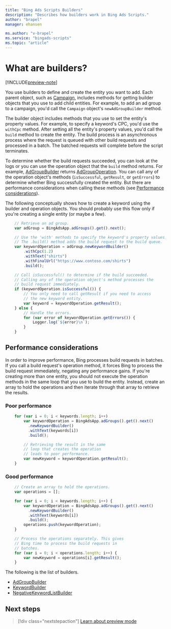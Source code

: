```yaml
---
title: "Bing Ads Scripts Builders"
description: "Describes how builders work in Bing Ads Scripts."
author: "brapel"
manager: ehansen

ms.author: "v-brapel"
ms.service: "bingads-scripts"
ms.topic: "article"
---
```


# What are builders?

[!INCLUDE[preview-note](../includes/preview-note.md)]

You use builders to define and create the entity you want to add. Each parent object, such as [Campaign](../reference/Campaign.md), includes methods for getting builder objects that you use to add child entities. For example, to add an ad group to a campaign, you'd call the `Campaign` object's `newAdGroupBuilder` method. 

The builder object includes methods that you use to set the entity's property values. For example, to specify a keyword's CPC, you'd use the `withCpc` method. After setting all the entity's property values, you'd call the `build` method to create the entity. The build process is an asynchronous process where the request is queued with other build requests and processed in a batch. The batched requests will complete before the script terminates.

To determine whether the build requests succeeded, you can look at the logs or you can use the operation object that the `build` method returns. For example, [AdGroupBuilder](../reference/AdGroupBuilder.md) returns [AdGroupOperation](../reference/AdGroupOperation.md). You can call any of the operation object's methods (`isSuccessful`, `getResult`, or `getErrors`) to determine whether Bing successfully created the entity. But there are performance considerations when calling these methods (see [Performance considerations](#performance-considerations)).

The following conceptually shows how to create a keyword using the builder and operation objects. You should probably use this flow only if you're creating a single entity (or maybe a few).


```javascript
    // Retrieve an ad group.
    var adGroup = BingAdsApp.adGroups().get().next();

    // Use the 'with' methods to specify the keyword's property values.
    // The .build() method adds the build request to the build queue.
    var keywordOperation = adGroup.newKeywordBuilder()
        .withCpc(1.2)
        .withText("shirts")
        .withFinalUrl("https://www.contoso.com/shirts")
        .build();

    // Call isSuccessful() to determine if the build succeeded.
    // Calling any of the operation object's method processes the
    // build request immediately. 
    if (keywordOperation.isSuccessful()) {
        // You only need to call getResult if you need to access
        // the new keyword entity.
        var keyword = keywordOperation.getResult();
    } else {
        // Handle the errors.
        for (var error of keywordOperation.getErrors()) {
            Logger.log(`${error}\n`);
        }
    }
```

## Performance considerations

In order to improve performance, Bing processes build requests in batches. If you call a build request's operation method, it forces Bing to process the build request immediately, negating any performance gains. If you're creating more than one entity, you should not execute the operation methods in the same loop that you use to build the entity. Instead, create an array to hold the operations and then iterate through that array to retrieve the results.  

### Poor performance

``` javascript
    for (var i = 0; i < keywords.length; i++)
        var keywordOperation = BingAdsApp.adGroups().get().next()
          .newKeywordBuilder()
          .withText(keywords[i])
          .build();

        // Retrieving the result in the same
        // loop that creates the operation
        // leads to poor performance.
        var newKeyword = keywordOperation.getResult();
    }
```

### Good performance

``` javascript
    // Create an array to hold the operations.
    var operations = [];

    for (var i = 0; i < keywords.length; i++) {
        var keywordOperation = BingAdsApp.adGroups().get().next()
          .newKeywordBuilder()
          .withText(keywords[i])
          .build();
        operations.push(keywordOperation);
    }

    // Process the operations separately. This gives
    // Bing time to process the build requests in
    // batches.
    for (var i = 0; i < operations.length; i++) {
        var newKeyword = operations[i].getResult();
    }
```


The following is the list of builders.

- [AdGroupBuilder](../reference/AdGroupBuilder.md)
- [KeywordBuilder](../reference/KeywordBuilder.md)
- [NegativeKeywordListBuilder](../reference/NegativeKeywordListBuilder.md)

## Next steps

> [!div class="nextstepaction"]
> [Learn about preview mode](../concepts/preview-mode.md)